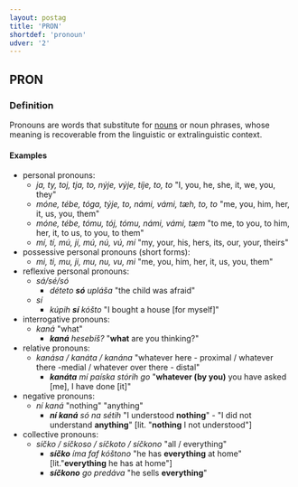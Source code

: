 ```yaml
---
layout: postag
title: 'PRON'
shortdef: 'pronoun'
udver: '2'
---
```


## PRON

### Definition

Pronouns are words that substitute for [nouns](NOUN.md) or noun phrases, whose meaning is recoverable from the linguistic or 
extralinguistic context.

#### Examples

* personal pronouns:
    * _ja, ty, toj, tja, to, nýje, výje, tíje, to, to_ "I, you, he, she, it, we, you, they"
    * _móne, tébe, tóga, týje, to, námi, vámi, tæh, to, to_ "me, you, him, her, it, us, you, them"
    * _móne, tébe, tómu, tój, tómu, námi, vámi, tæm_ "to me, to you, to him, her, it, to us, to you, to them"
    * _mí, tí, mú, jí, mú, nú, vú, mí_ "my, your, his, hers, its, our, your, theirs"
* possessive personal pronouns (short forms):
    * _mi, ti, mu, ji, mu, nu, vu, mi_ "me, you, him, her, it, us, you, them"
* reflexive personal pronouns:
    * _sá/sé/só_
        * _déteto <b>só</b> upláša_ "the child was afraid"
    * _sí_
        * _kúpih <b>sí</b> kóšto_ "I bought a house [for myself]"
* interrogative pronouns:
    * _kaná_ "what"
        * _<b>kaná</b> hesebíš?_ "<b>what</b> are you thinking?"
* relative pronouns:
    * _kanása / kanáta / kanána_ "whatever here - proximal / whatever there -medial / whatever over there - distal"
        * _<b>kanáta</b> mí paíska stórih go_ "<b>whatever (by you)</b> you have asked [me], I have done [it]"
* negative pronouns:
    * _ní kaná_ "nothing" "anything"
        * _<b>ní kaná</b> só na sétih_ "I understood <b>nothing</b>" - "I did not understand <b>anything</b>" [lit. "<b>nothing</b> I not understood"]
* collective pronouns:
    * _síčko / síčkoso / síčkoto / síčkono_ "all / everything"
        * _<b>síčko</b> íma faf kóštono_ "he has <b>everything</b> at home" [lit."<b>everything</b> he has at home"]
        * _<b>síčkono</b> go predáva_ "he sells <b>everything</b>"
<!-- Interlanguage links updated Út 9. května 2023, 20:03:27 CEST -->
